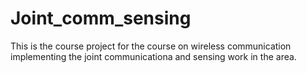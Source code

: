 # Joint_comm_sensing
This is the course project for the course on wireless communication implementing the joint communicationa and sensing work in the area.
